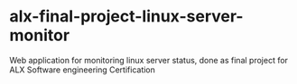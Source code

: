 # alx-final-project-linux-server-monitor
Web application for monitoring linux server status, done as final project for ALX Software engineering Certification
